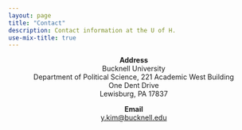 ```yaml
---
layout: page
title: "Contact"
description: Contact information at the U of H.
use-mix-title: true
---
```


<p align="center"><b>Address</b><br>Bucknell University<br>Department of Political Science, 221 Academic West Building
<br>One Dent Drive<br>Lewisburg, PA 17837</p>

<p align="center"><b>Email</b><br><a href="mailto:y.kim@bucknell.edu">y.kim@bucknell.edu</a></p>
